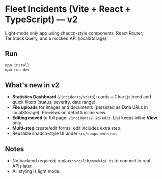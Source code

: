 
# Fleet Incidents (Vite + React + TypeScript) — v2

Light-mode only app using shadcn-style components, React Router, TanStack Query, and a mocked API (localStorage).

## Run
```bash
npm install
npm run dev
```

## What's new in v2
- **Statistics Dashboard** (`/incidents/stats`): cards + Chart.js trend and quick filters (status, severity, date range).
- **File uploads** for images and documents (persisted as Data URLs in localStorage). Previews on detail & inline view.
- **Editing moved** to full page: `/incidents/:id/edit`. List keeps inline **View** only.
- **Multi-step** create/edit forms; edit includes extra step.
- Reusable shadcn-style UI under `src/components/ui`.

## Notes
- No backend required; replace `src/lib/mockApi.ts` to connect to real APIs later.
- All styling is light mode.
```
